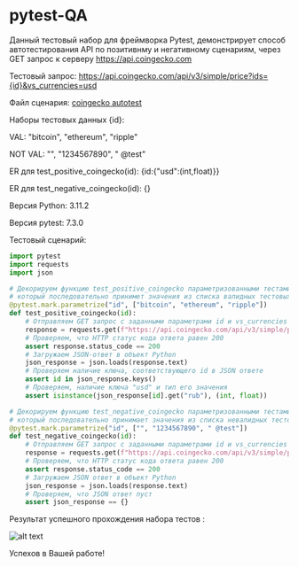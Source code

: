 # pytest-QA

Данный тестовый набор для фреймворка Pytest, демонстрирует способ автотестирования API по позитивнму и негативному сценариям,  через GET запрос к серверу https://api.coingecko.com

Тестовый запрос: https://api.coingecko.com/api/v3/simple/price?ids={id}&vs_currencies=usd

Файл сценария: [coingecko autotest](main.py)

Наборы тестовых данных {id}:

VAL: "bitcoin", "ethereum", "ripple"

NOT VAL: "", "1234567890", " @test"

ER для test_positive_coingecko(id): {id:{"usd":(int,float)}}

ER для test_negative_coingecko(id): {}

Версия Python: 3.11.2

Версия pytest: 7.3.0

Тестовый сценарий:

``` Python
import pytest
import requests
import json

# Декорируем функцию test_positive_coingecko параметризованными тестами с параметром "id",
# который последовательно принимет значения из списка валидных тестовых данных
@pytest.mark.parametrize("id", ["bitcoin", "ethereum", "ripple"])
def test_positive_coingecko(id):
    # Отправляем GET запрос с заданными параметрами id и vs_currencies
    response = requests.get(f"https://api.coingecko.com/api/v3/simple/price?ids={id}&vs_currencies=rub")
    # Проверяем, что HTTP статус кода ответа равен 200
    assert response.status_code == 200
    # Загружаем JSON-ответ в объект Python
    json_response = json.loads(response.text)
    # Проверяем наличие ключа, соответствующего id в JSON ответе
    assert id in json_response.keys()
    # Проверяем, наличие ключа "usd" и тип его значения
    assert isinstance(json_response[id].get("rub"), (int, float))

# Декорируем функцию test_negative_coingecko параметризованными тестами с параметром "id",
# который последовательно принимает значения из списка невалидных тестовых данных
@pytest.mark.parametrize("id", ["", "1234567890", " @test"])
def test_negative_coingecko(id):
    # Отправляем GET запрос с заданными параметрами id и vs_currencies
    response = requests.get(f"https://api.coingecko.com/api/v3/simple/price?ids={id}&vs_currencies=usd")
    # Проверяем, что HTTP статус кода ответа равен 200
    assert response.status_code == 200
    # Загружаем JSON ответ в объект Python
    json_response = json.loads(response.text)
    # Проверяем, что JSON ответ пуст
    assert json_response == {}
```

Результат успешного прохождения набора тестов :

![alt text](result.PNG)

Успехов в Вашей работе!


